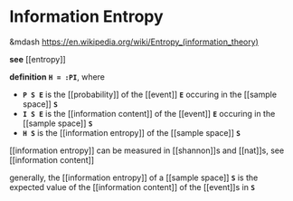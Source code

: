 # Information Entropy

&mdash <https://en.wikipedia.org/wiki/Entropy_(information_theory)>

**see** [[entropy]]

**definition** **`H = :PI`**, where

- **`P S E`** is the [[probability]] of the [[event]] **`E`** occuring in the [[sample space]] **`S`**
- **`I S E`** is the [[information content]] of the [[event]] **`E`** occuring in the [[sample space]] **`S`**
- **`H S`** is the [[information entropy]] of the [[sample space]] **`S`**

[[information entropy]] can be measured in [[shannon]]s and [[nat]]s, see [[information content]]

generally, the [[information entropy]] of a [[sample space]] **`S`** is the expected value of the [[information content]] of the [[event]]s in **`S`**
